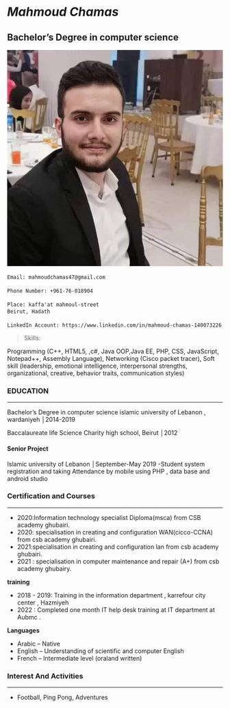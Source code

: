 # *Mahmoud Chamas*

## **Bachelor’s Degree in computer science**

![](mahmoudchamas.jpg)

```
Email: mahmoudchamas47@gmail.com

Phone Number: +961-76-018904

Place: kaffa'at mahmoul-street
Beirut, Hadath
 
LinkedIn Account: https://www.linkedin.com/in/mahmoud-chamas-140073226

```
>Skills:
>
Programming (C++, HTML5, ,c#, Java OOP,Java EE, PHP, CSS, JavaScript, Notepad++, Assembly Language), Networking (Cisco packet tracer), Soft skill (leadership, emotional intelligence, interpersonal strengths, organizational, creative, behavior traits, communication styles)




### **EDUCATION**
---

Bachelor’s Degree in computer science
islamic university of Lebanon , wardaniyeh │2014-2019

Baccalaureate life Science
Charity high school, Beirut │2012


#### **Senior Project**

Islamic university of Lebanon │September-May 2019
-Student system registration and taking Attendance by mobile using PHP , data base and android studio

### **Certification and Courses**
---
- 2020:Information technology specialist Diploma(msca) from
CSB academy ghubairi.
- 2020: specialisation in creating and configuration
WAN(cicco-CCNA) from csb academy
ghubairi.
- 2021:specialisation in creating and configuration lan from
csb academy ghubairi.
- 2021 : specialisation in computer maintenance and repair
(A+) from csb academy ghubairy.

**training**
- 2018 - 2019: Training in the information department ,
karrefour city center , Hazmiyeh
- 2022 : Completed one month IT help desk training at IT
department at Aubmc .

**Languages**
- Arabic – Native
- English – Understanding of scientific and computer English
- French – Intermediate level (oraland written)


### **Interest And Activities**
---

*	Football, Ping Pong, Adventures
